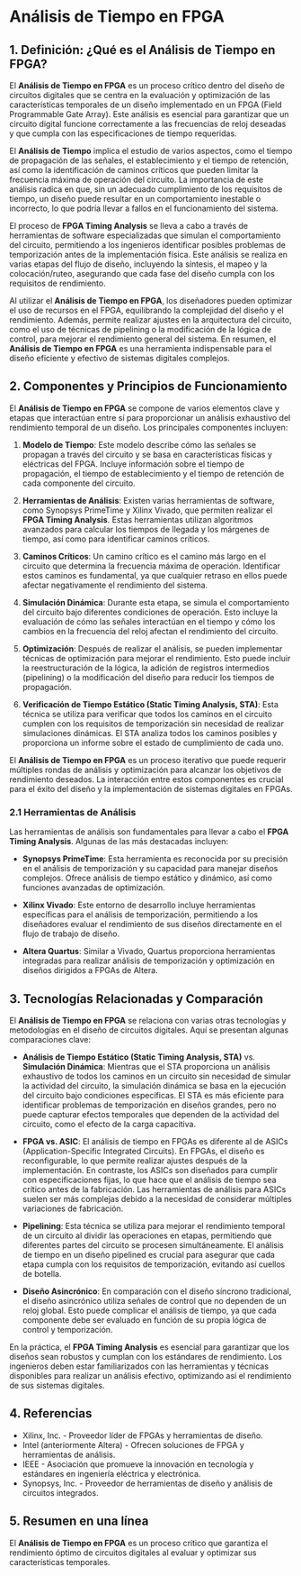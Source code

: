 # Análisis de Tiempo en FPGA

## 1. Definición: ¿Qué es el **Análisis de Tiempo en FPGA**?
El **Análisis de Tiempo en FPGA** es un proceso crítico dentro del diseño de circuitos digitales que se centra en la evaluación y optimización de las características temporales de un diseño implementado en un FPGA (Field Programmable Gate Array). Este análisis es esencial para garantizar que un circuito digital funcione correctamente a las frecuencias de reloj deseadas y que cumpla con las especificaciones de tiempo requeridas. 

El **Análisis de Tiempo** implica el estudio de varios aspectos, como el tiempo de propagación de las señales, el establecimiento y el tiempo de retención, así como la identificación de caminos críticos que pueden limitar la frecuencia máxima de operación del circuito. La importancia de este análisis radica en que, sin un adecuado cumplimiento de los requisitos de tiempo, un diseño puede resultar en un comportamiento inestable o incorrecto, lo que podría llevar a fallos en el funcionamiento del sistema.

El proceso de **FPGA Timing Analysis** se lleva a cabo a través de herramientas de software especializadas que simulan el comportamiento del circuito, permitiendo a los ingenieros identificar posibles problemas de temporización antes de la implementación física. Este análisis se realiza en varias etapas del flujo de diseño, incluyendo la síntesis, el mapeo y la colocación/ruteo, asegurando que cada fase del diseño cumpla con los requisitos de rendimiento.

Al utilizar el **Análisis de Tiempo en FPGA**, los diseñadores pueden optimizar el uso de recursos en el FPGA, equilibrando la complejidad del diseño y el rendimiento. Además, permite realizar ajustes en la arquitectura del circuito, como el uso de técnicas de pipelining o la modificación de la lógica de control, para mejorar el rendimiento general del sistema. En resumen, el **Análisis de Tiempo en FPGA** es una herramienta indispensable para el diseño eficiente y efectivo de sistemas digitales complejos.

## 2. Componentes y Principios de Funcionamiento
El **Análisis de Tiempo en FPGA** se compone de varios elementos clave y etapas que interactúan entre sí para proporcionar un análisis exhaustivo del rendimiento temporal de un diseño. Los principales componentes incluyen:

1. **Modelo de Tiempo**: Este modelo describe cómo las señales se propagan a través del circuito y se basa en características físicas y eléctricas del FPGA. Incluye información sobre el tiempo de propagación, el tiempo de establecimiento y el tiempo de retención de cada componente del circuito.

2. **Herramientas de Análisis**: Existen varias herramientas de software, como Synopsys PrimeTime y Xilinx Vivado, que permiten realizar el **FPGA Timing Analysis**. Estas herramientas utilizan algoritmos avanzados para calcular los tiempos de llegada y los márgenes de tiempo, así como para identificar caminos críticos.

3. **Caminos Críticos**: Un camino crítico es el camino más largo en el circuito que determina la frecuencia máxima de operación. Identificar estos caminos es fundamental, ya que cualquier retraso en ellos puede afectar negativamente el rendimiento del sistema.

4. **Simulación Dinámica**: Durante esta etapa, se simula el comportamiento del circuito bajo diferentes condiciones de operación. Esto incluye la evaluación de cómo las señales interactúan en el tiempo y cómo los cambios en la frecuencia del reloj afectan el rendimiento del circuito.

5. **Optimización**: Después de realizar el análisis, se pueden implementar técnicas de optimización para mejorar el rendimiento. Esto puede incluir la reestructuración de la lógica, la adición de registros intermedios (pipelining) o la modificación del diseño para reducir los tiempos de propagación.

6. **Verificación de Tiempo Estático (Static Timing Analysis, STA)**: Esta técnica se utiliza para verificar que todos los caminos en el circuito cumplen con los requisitos de temporización sin necesidad de realizar simulaciones dinámicas. El STA analiza todos los caminos posibles y proporciona un informe sobre el estado de cumplimiento de cada uno.

El **Análisis de Tiempo en FPGA** es un proceso iterativo que puede requerir múltiples rondas de análisis y optimización para alcanzar los objetivos de rendimiento deseados. La interacción entre estos componentes es crucial para el éxito del diseño y la implementación de sistemas digitales en FPGAs.

### 2.1 Herramientas de Análisis
Las herramientas de análisis son fundamentales para llevar a cabo el **FPGA Timing Analysis**. Algunas de las más destacadas incluyen:

- **Synopsys PrimeTime**: Esta herramienta es reconocida por su precisión en el análisis de temporización y su capacidad para manejar diseños complejos. Ofrece análisis de tiempo estático y dinámico, así como funciones avanzadas de optimización.

- **Xilinx Vivado**: Este entorno de desarrollo incluye herramientas específicas para el análisis de temporización, permitiendo a los diseñadores evaluar el rendimiento de sus diseños directamente en el flujo de trabajo de diseño.

- **Altera Quartus**: Similar a Vivado, Quartus proporciona herramientas integradas para realizar análisis de temporización y optimización en diseños dirigidos a FPGAs de Altera.

## 3. Tecnologías Relacionadas y Comparación
El **Análisis de Tiempo en FPGA** se relaciona con varias otras tecnologías y metodologías en el diseño de circuitos digitales. Aquí se presentan algunas comparaciones clave:

- **Análisis de Tiempo Estático (Static Timing Analysis, STA)** vs. **Simulación Dinámica**: Mientras que el STA proporciona un análisis exhaustivo de todos los caminos en un circuito sin necesidad de simular la actividad del circuito, la simulación dinámica se basa en la ejecución del circuito bajo condiciones específicas. El STA es más eficiente para identificar problemas de temporización en diseños grandes, pero no puede capturar efectos temporales que dependen de la actividad del circuito, como el efecto de la carga capacitiva.

- **FPGA vs. ASIC**: El análisis de tiempo en FPGAs es diferente al de ASICs (Application-Specific Integrated Circuits). En FPGAs, el diseño es reconfigurable, lo que permite realizar ajustes después de la implementación. En contraste, los ASICs son diseñados para cumplir con especificaciones fijas, lo que hace que el análisis de tiempo sea crítico antes de la fabricación. Las herramientas de análisis para ASICs suelen ser más complejas debido a la necesidad de considerar múltiples variaciones de fabricación.

- **Pipelining**: Esta técnica se utiliza para mejorar el rendimiento temporal de un circuito al dividir las operaciones en etapas, permitiendo que diferentes partes del circuito se procesen simultáneamente. El análisis de tiempo en un diseño pipelined es crucial para asegurar que cada etapa cumpla con los requisitos de temporización, evitando así cuellos de botella.

- **Diseño Asincrónico**: En comparación con el diseño síncrono tradicional, el diseño asincrónico utiliza señales de control que no dependen de un reloj global. Esto puede complicar el análisis de tiempo, ya que cada componente debe ser evaluado en función de su propia lógica de control y temporización.

En la práctica, el **FPGA Timing Analysis** es esencial para garantizar que los diseños sean robustos y cumplan con los estándares de rendimiento. Los ingenieros deben estar familiarizados con las herramientas y técnicas disponibles para realizar un análisis efectivo, optimizando así el rendimiento de sus sistemas digitales.

## 4. Referencias
- Xilinx, Inc. - Proveedor líder de FPGAs y herramientas de diseño.
- Intel (anteriormente Altera) - Ofrecen soluciones de FPGA y herramientas de análisis.
- IEEE - Asociación que promueve la innovación en tecnología y estándares en ingeniería eléctrica y electrónica.
- Synopsys, Inc. - Proveedor de herramientas de diseño y análisis de circuitos integrados.

## 5. Resumen en una línea
El **Análisis de Tiempo en FPGA** es un proceso crítico que garantiza el rendimiento óptimo de circuitos digitales al evaluar y optimizar sus características temporales.